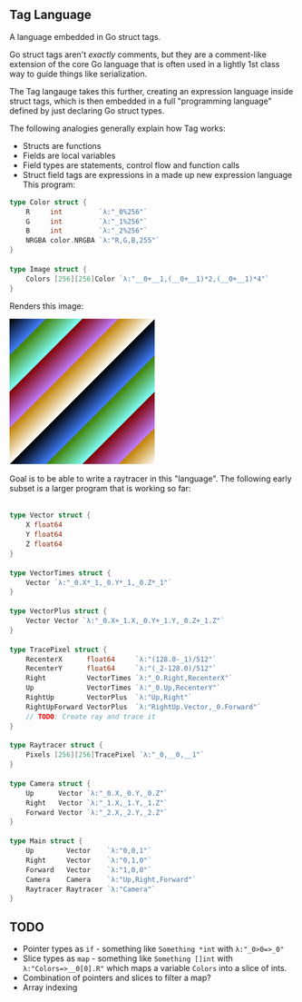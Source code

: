 ## Tag Language

A language embedded in Go struct tags. 

Go struct tags aren't *exactly* comments, but they are a comment-like extension of the core Go language that is often used in a lightly 1st class way to guide things like serialization.  

The Tag langauge takes this further, creating an expression language inside struct tags, which is then embedded in a full "programming language" defined by just declaring Go struct types.  

The following analogies generally explain how Tag works:

* Structs are functions
* Fields are local variables
* Field types are statements, control flow and function calls
* Struct field tags are expressions in a made up new expression language
This program:

```go
type Color struct {
	R     int         `λ:"_0%256"`
	G     int         `λ:"_1%256"`
	B     int         `λ:"_2%256"`
	NRGBA color.NRGBA `λ:"R,G,B,255"`
}

type Image struct {
	Colors [256][256]Color `λ:"__0+__1,(__0+__1)*2,(__0+__1)*4"`
}
```

Renders this image:

![rainbow](image.png)

Goal is to be able to write a raytracer in this "language".  The following early subset is a larger program that is working so far:

```go

type Vector struct {
	X float64
	Y float64
	Z float64
}

type VectorTimes struct {
	Vector `λ:"_0.X*_1,_0.Y*_1,_0.Z*_1"`
}

type VectorPlus struct {
	Vector Vector `λ:"_0.X+_1.X,_0.Y+_1.Y,_0.Z+_1.Z"`
}

type TracePixel struct {
	RecenterX      float64     `λ:"(128.0-_1)/512"`
	RecenterY      float64     `λ:"(_2-128.0)/512"`
	Right          VectorTimes `λ:"_0.Right,RecenterX"`
	Up             VectorTimes `λ:"_0.Up,RecenterY"`
	RightUp        VectorPlus  `λ:"Up,Right"`
	RightUpForward VectorPlus  `λ:"RightUp.Vector,_0.Forward"`
	// TODO: Create ray and trace it
}

type Raytracer struct {
	Pixels [256][256]TracePixel `λ:"_0,__0,__1"`
}

type Camera struct {
	Up      Vector `λ:"_0.X,_0.Y,_0.Z"`
	Right   Vector `λ:"_1.X,_1.Y,_1.Z"`
	Forward Vector `λ:"_2.X,_2.Y,_2.Z"`
}

type Main struct {
	Up        Vector    `λ:"0,0,1"`
	Right     Vector    `λ:"0,1,0"`
	Forward   Vector    `λ:"1,0,0"`
	Camera    Camera    `λ:"Up,Right,Forward"`
	Raytracer Raytracer `λ:"Camera"`
}
```

## TODO
* Pointer types as `if` - something like `Something *int` with `λ:"_0>0=>_0"`
* Slice types as `map` - something like `Something []int` with `λ:"Colors=>__0[0].R"` which maps a variable `Colors` into a slice of ints.
* Combination of pointers and slices to filter a map?
* Array indexing
